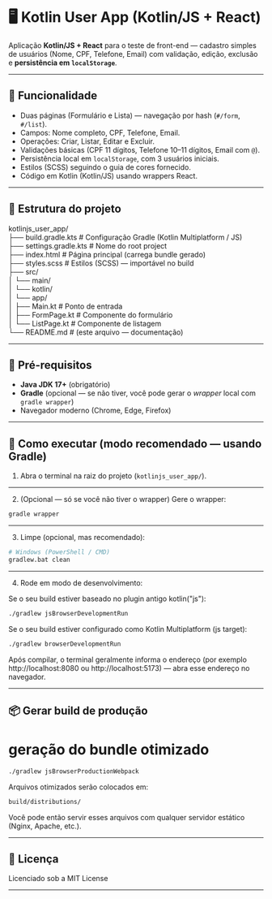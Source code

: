 # 🖥️ Kotlin User App (Kotlin/JS + React)

Aplicação **Kotlin/JS + React** para o teste de front-end — cadastro simples de usuários (Nome, CPF, Telefone, Email) com validação, edição, exclusão e **persistência em `localStorage`**.

---

## 🚀 Funcionalidade
- Duas páginas (Formulário e Lista) — navegação por hash (`#/form`, `#/list`).
- Campos: Nome completo, CPF, Telefone, Email.
- Operações: Criar, Listar, Editar e Excluir.
- Validações básicas (CPF 11 dígitos, Telefone 10–11 dígitos, Email com `@`).
- Persistência local em `localStorage`, com 3 usuários iniciais.
- Estilos (SCSS) seguindo o guia de cores fornecido.
- Código em Kotlin (Kotlin/JS) usando wrappers React.

---

##  📂 Estrutura do projeto

kotlinjs_user_app/  
├── build.gradle.kts # Configuração Gradle (Kotlin Multiplatform / JS)  
├── settings.gradle.kts # Nome do root project  
├── index.html # Página principal (carrega bundle gerado)  
├── styles.scss # Estilos (SCSS) — importável no build  
├── src/  
│ └── main/  
│ └── kotlin/  
│ └── app/  
│ ├── Main.kt # Ponto de entrada  
│ ├── FormPage.kt # Componente do formulário  
│ └── ListPage.kt # Componente de listagem  
└── README.md # (este arquivo — documentação)  

---

## 🔧 Pré-requisitos
- **Java JDK 17+** (obrigatório)
- **Gradle** (opcional — se não tiver, você pode gerar o *wrapper* local com `gradle wrapper`)
- Navegador moderno (Chrome, Edge, Firefox)

---

## 🚀 Como executar (modo recomendado — usando Gradle)

1. Abra o terminal na raiz do projeto (`kotlinjs_user_app/`).

---

2. (Opcional — só se você não tiver o wrapper) Gere o wrapper:
```bash
gradle wrapper
```

---

3. Limpe (opcional, mas recomendado):
```bash
# Windows (PowerShell / CMD)
gradlew.bat clean
```

---

4. Rode em modo de desenvolvimento:


Se o seu build estiver baseado no plugin antigo kotlin("js"):
```bash
./gradlew jsBrowserDevelopmentRun
```

Se o seu build estiver configurado como Kotlin Multiplatform (js target):
```bash
./gradlew browserDevelopmentRun
```

Após compilar, o terminal geralmente informa o endereço (por exemplo http://localhost:8080 ou http://localhost:5173) — abra esse endereço no navegador.

---

## 📦 Gerar build de produção

# geração do bundle otimizado
```bash
./gradlew jsBrowserProductionWebpack
```

Arquivos otimizados serão colocados em:
```bash
build/distributions/
```
Você pode então servir esses arquivos com qualquer servidor estático (Nginx, Apache, etc.).

---

## 📜 Licença

Licenciado sob a MIT License 

---

